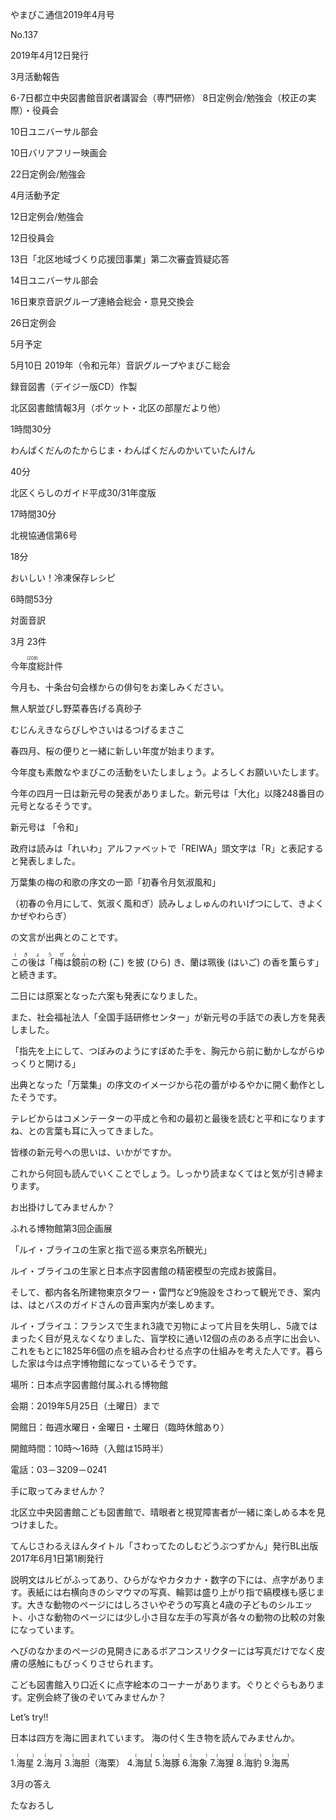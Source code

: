 やまびこ通信2019年4月号 
 
No.137 
 
2019年4月12日発行 
 
3月活動報告 
 
6･7日都立中央図書館音訳者講習会（専門研修） 
8日定例会/勉強会（校正の実際）・役員会 
 
10日ユニバーサル部会 
 
10日バリアフリー映画会 
 
22日定例会/勉強会 
 
4月活動予定 
 
12日定例会/勉強会 
 
12日役員会 
 
13日「北区地域づくり応援団事業」第二次審査質疑応答 
 
14日ユニバーサル部会 
 
16日東京音訳グループ連絡会総会・意見交換会 
 
26日定例会 
 
5月予定 
 
5月10日 2019年（令和元年）音訳グループやまびこ総会 
 
録音図書（デイジー版CD）作製 
 
北区図書館情報3月（ポケット・北区の部屋だより他） 
 
1時間30分 
 
わんぱくだんのたからじま・わんぱくだんのかいていたんけん 
 
40分 
 
北区くらしのガイド平成30/31年度版 
 
17時間30分 
 
北視協通信第6号 
 
18分 
 
おいしい！冷凍保存レシピ 
 
6時間53分 
 
 
 
対面音訳 
 
3月 23件 
 
<ruby>今年度総計<rt>(208)</rt></ruby>件 
 
今月も、十条台句会様からの俳句をお楽しみください。 
 
無人駅並びし野菜春告げる真砂子 
 
むじんえきならびしやさいはるつげるまさこ 
 
春四月、桜の便りと一緒に新しい年度が始まります。 
 
今年度も素敵なやまびこの活動をいたしましょう。よろしくお願いいたします。 
 
今年の四月一日は新元号の発表がありました。新元号は「大化」以降248番目の元号となるそうです。 
 
新元号は 「令和」 
 
政府は読みは「れいわ」アルファベットで「REIWA」頭文字は「R」と表記すると発表しました。 
 
万葉集の梅の和歌の序文の一節「初春令月気淑風和」 
 
（初春の令月にして、気淑く風和ぎ）読みしょしゅんのれいげつにして、きよくかぜやわらぎ） 
 
の文言が出典とのことです。 
 
<ruby>この後は「梅は鏡前<rt>(きょうぜん)</rt></ruby>の粉 (こ) を披 (ひら) き、蘭は珮後 (はいご) の香を薫らす」と続きます。 
 
二日には原案となった六案も発表になりました。 
 
また、社会福祉法人「全国手話研修センター」が新元号の手話での表し方を発表しました。 
 
「指先を上にして、つぼみのようにすぼめた手を、胸元から前に動かしながらゆっくりと開ける」 
 
出典となった「万葉集」の序文のイメージから花の蕾がゆるやかに開く動作としたそうです。 
 
テレビからはコメンテーターの平成と令和の最初と最後を読むと平和になりますね、との言葉も耳に入ってきました。 
 
皆様の新元号への思いは、いかがですか。 
 
これから何回も読んでいくことでしょう。しっかり読まなくてはと気が引き締まります。 
 
お出掛けしてみませんか？ 
 
ふれる博物館第3回企画展 
 
「ルイ・ブライユの生家と指で巡る東京名所観光」 
 
ルイ・ブライユの生家と日本点字図書館の精密模型の完成お披露目。 
 
そして、都内各名所建物東京タワー・雷門など9施設をさわって観光でき、案内は、はとバスのガイドさんの音声案内が楽しめます。 
 
ルイ・ブライユ：フランスで生まれ3歳で刃物によって片目を失明し、5歳ではまったく目が見えなくなりました、盲学校に通い12個の点のある点字に出会い、これをもとに1825年6個の点を組み合わせる点字の仕組みを考えた人です。暮らした家は今は点字博物館になっているそうです。 
 
場所：日本点字図書館付属ふれる博物館 
 
会期：2019年5月25日（土曜日）まで 
 
開館日：毎週水曜日・金曜日・土曜日（臨時休館あり） 
 
開館時間：10時～16時（入館は15時半） 
 
電話：03－3209－0241 
 
手に取ってみませんか？ 
 
北区立中央図書館こども図書館で、晴眼者と視覚障害者が一緒に楽しめる本を見つけました。 
 
てんじさわるえほんタイトル「さわってたのしむどうぶつずかん」発行BL出版 2017年6月1日第1刷発行 
 
説明文はルビがふってあり、ひらがなやカタカナ・数字の下には、点字があります。表紙には右横向きのシマウマの写真、輪郭は盛り上がり指で縞模様も感じます。大きな動物のページにはしろさいやぞうの写真と4歳の子どものシルエット、小さな動物のページには少し小さ目な左手の写真が各々の動物の比較の対象になっています。 
 
へびのなかまのページの見開きにあるボアコンスリクターには写真だけでなく皮膚の感触にもびっくりさせられます。 
 
こども図書館入り口近くに点字絵本のコーナーがあります。ぐりとぐらもあります。定例会終了後のぞいてみませんか？ 
 
Let’s try!! 
 
日本は四方を海に囲まれています。 
海の付く生き物を読んでみませんか。 
 
1.<ruby>海星<rt>(　　　)</rt></ruby>
2.<ruby>海月<rt>(　　　)</rt></ruby>
3.<ruby>海胆<rt>(　　　)</rt></ruby>（海栗） 
4.<ruby>海鼠<rt>(　　　)</rt></ruby>
5.<ruby>海豚<rt>(　　　)</rt></ruby>
6.<ruby>海象<rt>(　　　)</rt></ruby>
7.<ruby>海狸<rt>(　　　)</rt></ruby>
8.<ruby>海豹<rt>(　　　)</rt></ruby>
9.<ruby>海馬<rt>(　　　)</rt></ruby>
 
3月の答え 
 
たなおろし 
